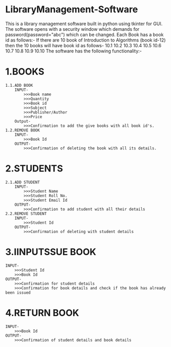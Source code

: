 # LibraryManagement-Software
This is a library management software built in python using tkinter for GUI.
The software opens with a security window which demands for password(password="abc") which can be changed.
Each Book has a book id as follows:-
	If there are 10 book of Introduction to Algorithms (book id-12) then the 10 books will have book id as follows-
		10.1
		10.2
		10.3
		10.4
		10.5
		10.6
		10.7
		10.8
		10.9
		10.10
The software has the following functionality:-
# 1.BOOKS
	1.1.ADD BOOK
		INPUT-
			>>>Book name
			>>>Quantity
			>>>Book id
			>>>Subject
			>>>Publisher/Author
			>>>Price
		Output-
			>>>Confirmation to add the give books with all book id's.
	1.2.REMOVE BOOK
		INPUT-
			>>>Book Id
		OUTPUT-
			>>>Confirmation of deleting the book with all its details.
# 2.STUDENTS
	2.1.ADD STUDENT
		INPUT-
			>>>Student Name
			>>>Student Roll No.
			>>>Student Email Id
		OUTPUT-
			>>>Confirmation to add student with all their details
	2.2.REMOVE STUDENT
		INPUT-
			>>>Student Id
		OUTPUT-
			>>>Confirmation of deleting with student details
# 3.IINPUTSSUE BOOK
	INPUT-
		>>>Student Id
		>>>Book Id
	OUTPUT-
		>>>Confirmation for student details
		>>>Confirmation for book details and check if the book has already been issued
# 4.RETURN BOOK
	INPUT-
		>>>Book Id 
	OUTPUT-
		>>>Confirmation of student details and book details

